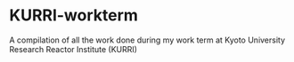 # KURRI-workterm
A compilation of all the work done during my work term at Kyoto University Research Reactor Institute (KURRI)
